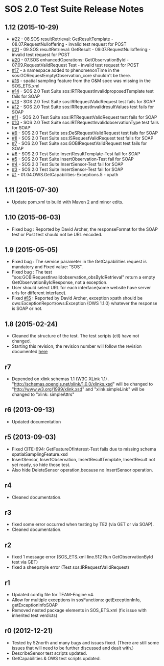 SOS 2.0 Test Suite Release Notes
================================

1.12 (2015-10-29)
--------------------
  - [#22](https://github.com/opengeospatial/ets-sos20/issues/22) - 08.SOS resultRetrieval: GetResultTemplate - 08.07.RequestNulloffering - invalid test request for POST
  - [#21](https://github.com/opengeospatial/ets-sos20/issues/21) - 09.SOS resultRetrieval: GetResult - 09.07.RequestNulloffering - invalid test request for POST
  - [#20](https://github.com/opengeospatial/ets-sos20/issues/20) - 07.SOS enhancedOperations: GetObservationById - 07.09.RequestValidRequest Test - invalid test request for POST
  - [#17](https://github.com/opengeospatial/ets-sos20/issues/17) - a namespace added to phenomenonTime in the sos:GORequestEmptyObservation_core shouldn't be there.
  - [#16](https://github.com/opengeospatial/ets-sos20/issues/16) - spatial sampling feature from the O&M spec was missing in the SOS_ETS.xml
  - [#14](https://github.com/opengeospatial/ets-sos20/issues/14) - SOS 2.0 Test Suite sos:IRTRequestInvalidproposedTemplate test fails for SOAP
  - [#13](https://github.com/opengeospatial/ets-sos20/issues/13) - SOS 2.0 Test Suite sos:IRRequestValidRequest test fails for SOAP
  - [#12](https://github.com/opengeospatial/ets-sos20/issues/12) - SOS 2.0 Test Suite sos:IRRequestInvalidresultValues test fails for SOAP
  - [#11](https://github.com/opengeospatial/ets-sos20/issues/11) - SOS 2.0 Test Suite sos:IRTRequestValidRequest test fails for SOAP
  - [#10](https://github.com/opengeospatial/ets-sos20/issues/10) - SOS 2.0 Test Suite sos:IRTRequestInvalidobservationType test fails for SOAP
  - [#9](https://github.com/opengeospatial/ets-sos20/issues/9) - SOS 2.0 Test Suite sos:DeSRequestValidRequest  test fails for SOAP
  - [#8](https://github.com/opengeospatial/ets-sos20/issues/8) - SOS 2.0 Test Suite sos:ISRequestValidRequest  test fails for SOAP
  - [#7](https://github.com/opengeospatial/ets-sos20/issues/7) - SOS 2.0 Test Suite sos:GOBIRequestValidRequest test fails for SOAP
  - [#6](https://github.com/opengeospatial/ets-sos20/issues/6) - SOS 2.0 Test Suite InsertResultTemplate-Test fail for SOAP
  - [#5](https://github.com/opengeospatial/ets-sos20/issues/5) - SOS 2.0 Test Suite InsertObservation-Test fail for SOAP
  - [#4](https://github.com/opengeospatial/ets-sos20/issues/4) - SOS 2.0 Test Suite InsertSensor-Test fail for SOAP
  - [#3](https://github.com/opengeospatial/ets-sos20/issues/3) - SOS 2.0 Test Suite InsertSensor-Test fail for SOAP
  - [#1](https://github.com/opengeospatial/ets-sos20/issues/1) - 01.04.OWS.GetCapabilities-Exceptions.5 - xpath


1.11 (2015-07-30)
-----------------
- Update pom.xml to build with Maven 2 and minor edits.

1.10 (2015-06-03)
-----------------------------
- Fixed bug : Reported by David Archer, the responseFormat for the SOAP test or Post test should not be URL encoded.

1.9 (2015-05-05)
---------------------------

- Fixed bug : The service parameter in the GetCapabilities request is mandatory and Fixed value: "SOS".
- Fixed bug : The test "sos:GOBIRequestInvalidobservation_obsByIdRetrieval" return a empty GetObservationByIdResponse, not a exception.
- User should select URL for each interface(some website have server urls for different interface).
- Fixed [#15](https://github.com/opengeospatial/ets-sos20/issues/15) : Reported by David Archer, exception xpath should be ows:ExceptionReport/ows:Exception (OWS 1.1.0) whatever the response is SOAP or not.

1.8  (2015-02-24)
-----------------------------
- Cleaned the structure of the test. The test scripts (ctl) have not changed.
- Starting this revision, the revision number will follow the revision documented [here](https://github.com/opengeospatial/cite/wiki/OGC-Compliance-Testing-Tools)


r7
-----------------------
- Depended on xlink schemas 1.1 (W3C XLink 1.1) . "http://schemas.opengis.net/xlink/1.0.0/xlinks.xsd" will be changed to "http://www.w3.org/1999/xlink.xsd" and
		"xlink:simpleLink" will be changed to "xlink: simpleAttrs"

r6 (2013-09-13)
-------------------------

- Updated documentation

r5 (2013-09-03)
------------------------

- Fixed CITE-694: GetFeatureOfInterest-Test fails due to missing schema spatialSamplingFeature.xsd
- InsertSensor, InsertObservation, InsertResultTemplate, InsertResult not yet ready, so hide those test.
- Also hide DeleteSensor operation,because no InsertSensor operation.

r4
---------------
- Cleaned documentation.

r3
--------------
- fixed some error occurred when testing by TE2 (via GET or via SOAP).
- Cleaned documentation.

r2
--------------
- fixed 1 message error (SOS_ETS.xml line.512 Run GetObservationById test via GET)
- fixed a sheepstyle error (Test sos:IRRequestValidRequest)

r1
-----------
- Updated config file for TEAM-Engine v4.
- Allow for multiple exceptions in sosFunctions: getExceptionInfo, getExceptionInfoSOAP
- Removed nested package elements in SOS_ETS.xml (fix issue with inherited test verdicts)


r0 (2012-12-21)
--------------------------------

- Tested by 52north and many bugs and issues fixed.
	(There are still some issues that will need to be further discussed and dealt with.)
- DescribeSensor test scripts updated.
- GetCapabilities & OWS test scripts updated.



